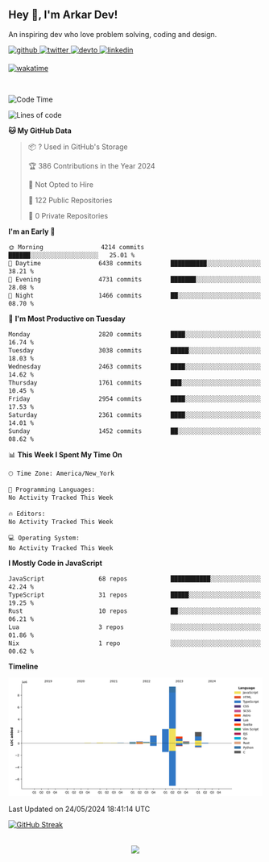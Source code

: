 ## Hey 👋, I'm Arkar Dev!  

An inspiring dev who love problem solving, coding and design.

<a href="https://github.com/Riley1101" target="_blank">
<img src=https://img.shields.io/badge/github-%2324292e.svg?&style=for-the-badge&logo=github&logoColor=white alt=github style="margin-bottom: 5px;" />
</a>
<a href="https://twitter.com/arkardev" target="_blank">
<img src=https://img.shields.io/badge/twitter-%2300acee.svg?&style=for-the-badge&logo=twitter&logoColor=white alt=twitter style="margin-bottom: 5px;" />
</a>
<a href="https://dev.to/riley1101" target="_blank">
<img src=https://img.shields.io/badge/dev.to-%2308090A.svg?&style=for-the-badge&logo=dev.to&logoColor=white alt=devto style="margin-bottom: 5px;" />
</a>
<a href="https://linkedin.com/in/arkar-kaung-myat" target="_blank">
<img src=https://img.shields.io/badge/linkedin-%231E77B5.svg?&style=for-the-badge&logo=linkedin&logoColor=white alt=linkedin style="margin-bottom: 5px;" />
</a>
  
[![wakatime](https://wakatime.com/badge/user/cf23b6e3-75f8-4c04-b0e3-273191c8d2ec.svg)](https://wakatime.com/@cf23b6e3-75f8-4c04-b0e3-273191c8d2ec)

<br/>

<!--START_SECTION:waka-->
![Code Time](http://img.shields.io/badge/Code%20Time-983%20hrs%2025%20mins-blue)

![Lines of code](https://img.shields.io/badge/From%20Hello%20World%20I%27ve%20Written-17.3%20million%20lines%20of%20code-blue)

**🐱 My GitHub Data** 

> 📦 ? Used in GitHub's Storage 
 > 
> 🏆 386 Contributions in the Year 2024
 > 
> 🚫 Not Opted to Hire
 > 
> 📜 122 Public Repositories 
 > 
> 🔑 0 Private Repositories 
 > 
**I'm an Early 🐤** 

```text
🌞 Morning                4214 commits        ██████░░░░░░░░░░░░░░░░░░░   25.01 % 
🌆 Daytime                6438 commits        ██████████░░░░░░░░░░░░░░░   38.21 % 
🌃 Evening                4731 commits        ███████░░░░░░░░░░░░░░░░░░   28.08 % 
🌙 Night                  1466 commits        ██░░░░░░░░░░░░░░░░░░░░░░░   08.70 % 
```
📅 **I'm Most Productive on Tuesday** 

```text
Monday                   2820 commits        ████░░░░░░░░░░░░░░░░░░░░░   16.74 % 
Tuesday                  3038 commits        █████░░░░░░░░░░░░░░░░░░░░   18.03 % 
Wednesday                2463 commits        ████░░░░░░░░░░░░░░░░░░░░░   14.62 % 
Thursday                 1761 commits        ███░░░░░░░░░░░░░░░░░░░░░░   10.45 % 
Friday                   2954 commits        ████░░░░░░░░░░░░░░░░░░░░░   17.53 % 
Saturday                 2361 commits        ████░░░░░░░░░░░░░░░░░░░░░   14.01 % 
Sunday                   1452 commits        ██░░░░░░░░░░░░░░░░░░░░░░░   08.62 % 
```


📊 **This Week I Spent My Time On** 

```text
🕑︎ Time Zone: America/New_York

💬 Programming Languages: 
No Activity Tracked This Week

🔥 Editors: 
No Activity Tracked This Week

💻 Operating System: 
No Activity Tracked This Week
```

**I Mostly Code in JavaScript** 

```text
JavaScript               68 repos            ███████████░░░░░░░░░░░░░░   42.24 % 
TypeScript               31 repos            █████░░░░░░░░░░░░░░░░░░░░   19.25 % 
Rust                     10 repos            ██░░░░░░░░░░░░░░░░░░░░░░░   06.21 % 
Lua                      3 repos             ░░░░░░░░░░░░░░░░░░░░░░░░░   01.86 % 
Nix                      1 repo              ░░░░░░░░░░░░░░░░░░░░░░░░░   00.62 % 
```



**Timeline**

![Lines of Code chart](https://raw.githubusercontent.com/Riley1101/Riley1101/main/assets/bar_graph.png)


 Last Updated on 24/05/2024 18:41:14 UTC
<!--END_SECTION:waka-->

[![GitHub Streak](https://streak-stats.demolab.com?user=Riley1101)](https://git.io/streak-stats)
  
<br/>  
<div align="center">
<img src="https://komarev.com/ghpvc/?username=Riley1101&&style=flat-square" align="center" />
</div>  

